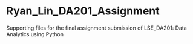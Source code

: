 # Ryan_Lin_DA201_Assignment
Supporting files for the final assignment submission of LSE_DA201: Data Analytics using Python

